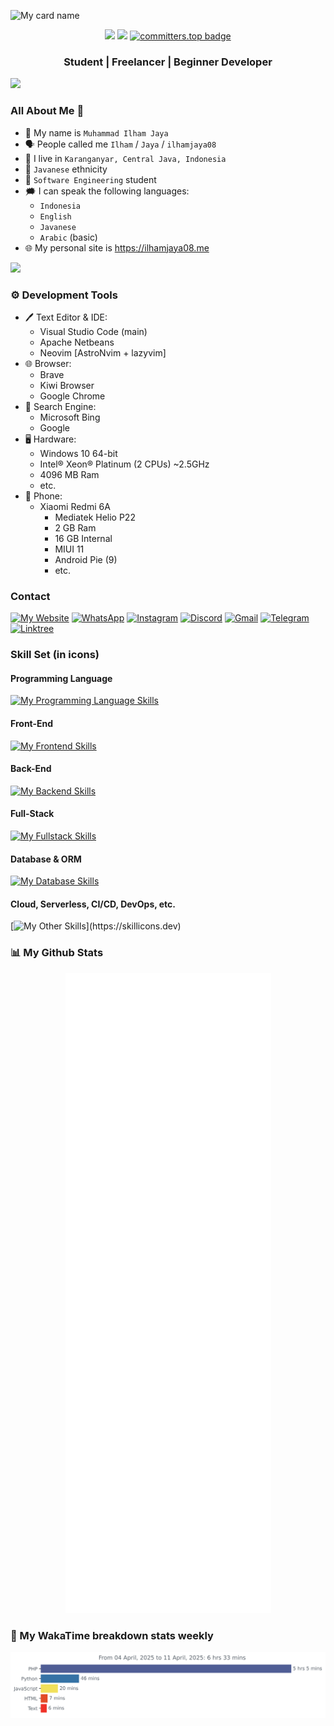 ![My card name](https://cardivo-beta.vercel.app/api?name=Muhammad%20Ilham%20Jaya&description=Hi%20There,%20i%27m%20Beginner%20Developer%20and%20I%27m%20from%20Indonesia%20and%20now%20me%20%20studying%20at%20Software%20Engineering%20Major%20of%20Vocational%20High%20School%20%F0%9F%98%8A&image=https://avatars.githubusercontent.com/u/141555404&pattern=ticTacToe&colorPattern=%23eaeaea&opacity=0.5&site=https:/ilham.live&instagram=ilham.j_08&github=ilhamjaya08)







<div align="center">
<img src="https://komarev.com/ghpvc/?username=ilhamjaya08&label=PROFILE+VIEWS"/>
<a href="https://github.com/ilhamjaya08"><img src="https://img.shields.io/github/followers/ilhamjaya08?label=followers&style=social"/></a>
<a href="https://user-badge.committers.top/indonesia/ilhamjaya08"><img src="https://user-badge.committers.top/indonesia/ilhamjaya08.svg" alt="committers.top badge"></a>
</div>

<h3 align="center">
Student | Freelancer | Beginner Developer
</h3>

<img src="https://user-images.githubusercontent.com/73097560/115834477-dbab4500-a447-11eb-908a-139a6edaec5c.gif">

### All About Me 👤
- 🤵 My name is `Muhammad Ilham Jaya`
- 🗣️ People called me `Ilham` / `Jaya` / `ilhamjaya08`
- 🏡 I live in `Karanganyar, Central Java, Indonesia`
- 👨 `Javanese` ethnicity
- 🏫 `Software Engineering` student
- 🗯️ I can speak the following languages:
  - `Indonesia`
  - `English`
  - `Javanese`
  - `Arabic` (basic)
- 🌐 My personal site is <a href="https://ilhamjaya08.me">https://ilhamjaya08.me</a>

<img src="https://user-images.githubusercontent.com/73097560/115834477-dbab4500-a447-11eb-908a-139a6edaec5c.gif">

### ⚙️ Development Tools
- 🖊️ Text Editor & IDE:
  - Visual Studio Code (main)
  - Apache Netbeans
  - Neovim [AstroNvim + lazyvim]
- 🌐 Browser:
  - Brave
  - Kiwi Browser
  - Google Chrome
- 🔎 Search Engine:
  - Microsoft Bing
  - Google
- 🖥️ Hardware:
  - Windows 10 64-bit
  - Intel® Xeon® Platinum (2 CPUs) ~2.5GHz
  - 4096 MB Ram
  - etc.
- 📱 Phone:
  - Xiaomi Redmi 6A
    - Mediatek Helio P22
    - 2 GB Ram
    - 16 GB Internal
    - MIUI 11
    - Android Pie (9)
    - etc.

### Contact
[![My Website](https://img.shields.io/badge/My%20Website-FF5722?style=for-the-badge&logo=blogger&logoColor=white)](https://ilhamjaya08.me)
[![WhatsApp](https://img.shields.io/badge/WhatsApp-25D366?style=for-the-badge&logo=whatsapp&logoColor=white)](https://linktr.ee/ilhamjaya08)
[![Instagram](https://img.shields.io/badge/Instagram-%23E4405F.svg?style=for-the-badge&logo=Instagram&logoColor=white)](https://instagram.com/ilham.j_08)
[![Discord](https://img.shields.io/badge/Discord-%235865F2.svg?style=for-the-badge&logo=discord&logoColor=white)](https://discord.gg)
[![Gmail](https://img.shields.io/badge/Gmail-D14836?style=for-the-badge&logo=gmail&logoColor=white)](mailto:m.ilhamjaya1808@gmail.com)
[![Telegram](https://img.shields.io/badge/Telegram-2CA5E0?style=for-the-badge&logo=telegram&logoColor=white)](https://t.me/@ilhamjaya08)
[![Linktree](https://img.shields.io/badge/linktree-1de9b6?style=for-the-badge&logo=linktree&logoColor=white)](https://linktr.ee/ilhamjaya08)


### Skill Set (in icons)
#### Programming Language
[![My Programming Language Skills](https://skillicons.dev/icons?i=js,ts,java,php)](https://skillicons.dev)

#### Front-End
[![My Frontend Skills](https://skillicons.dev/icons?i=html,css,jquery,svelte,react,tailwind,bootstrap)](https://skillicons.dev)

#### Back-End
[![My Backend Skills](https://skillicons.dev/icons?i=nodejs,bun,nest,express,laravel)](https://skillicons.dev)

#### Full-Stack
[![My Fullstack Skills](https://skillicons.dev/icons?i=next,astro)](https://skillicons.dev)

#### Database & ORM
[![My Database Skills](https://skillicons.dev/icons?i=prisma,sequelize,mysql,mongodb,sqlite)](https://skillicons.dev)

#### Cloud, Serverless, CI/CD, DevOps, etc.
[![My Other Skills](https://skillicons.dev/icons?i=vercel,netlify,azure,githubactions,github,)](https://skillicons.dev)
### 📊 My Github Stats

<p align="center"><img src="https://raw.githubusercontent.com/ilhamjaya08/ilhamjaya08/main/github-metrics.svg" alt="Metrics"></p>

### 📝 My WakaTime breakdown stats weekly
<p align="center"><img src="https://raw.githubusercontent.com/ilhamjaya08/ilhamjaya08/main/images/stat.svg" alt="Wakatime"></p>
